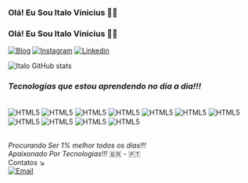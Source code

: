 ### Olá! Eu Sou Italo Vinicius 🙋‍♂️
### Olá! Eu Sou Italo Vinicius 🙋‍♂️
[![Blog](https://img.shields.io/badge/Google_chrome-4285F4?style=for-the-badge&logo=Google-chrome&logoColor=white)](https://vercel.com/italovini01)
[![Instagram](https://img.shields.io/badge/Instagram-E4405F?style=for-the-badge&logo=instagram&logoColor=white)](https://www.instagram.com/italo_vini03/)
[![Linkedin](https://img.shields.io/badge/LinkedIn-0077B5?style=for-the-badge&logo=linkedin&logoColor=white)](https://www.linkedin.com/in/italoviniciusfullstackpython/)

![Italo GitHub stats](https://github-readme-stats.vercel.app/api?username=Italovini01&show_icons=true&theme=onedark)

###  <i>Tecnologias que estou aprendendo no dia a dia!!!</i>

<div style="display: inline_block"></br>
<img align="center" alt="HTML5" src="https://img.shields.io/badge/HTML5-E34F26?style=for-the-badge&logo=html5&logoColor=white" />
<img align="center" alt="HTML5" src="https://img.shields.io/badge/Sass-CC6699?style=for-the-badge&logo=sass&logoColor=white" />
<img align="center" alt="HTML5" src="https://img.shields.io/badge/Python-14354C?style=for-the-badge&logo=python&logoColor=white" />
<img align="center" alt="HTML5" src="https://img.shields.io/badge/JavaScript-323330?style=for-the-badge&logo=javascript&logoColor=F7DF1E" />
<img align="center" alt="HTML5" src="https://img.shields.io/badge/CSS-239120?&style=for-the-badge&logo=css3&logoColor=white" />
<img align="center" alt="HTML5" src="https://img.shields.io/badge/MySQL-00000F?style=for-the-badge&logo=mysql&logoColor=white" />
<img align="center" alt="HTML5" src="https://img.shields.io/badge/jQuery-0769AD?style=for-the-badge&logo=jquery&logoColor=white" />
<img align="center" alt="HTML5" src="https://img.shields.io/badge/Tailwind_CSS-38B2AC?style=for-the-badge&logo=tailwind-css&logoColor=white" />
<img align="center" alt="HTML5" src="https://img.shields.io/badge/Bootstrap-563D7C?style=for-the-badge&logo=bootstrap&logoColor=white" />
<img align="center" alt="HTML5" src="https://img.shields.io/badge/React_Native-20232A?style=for-the-badge&logo=react&logoColor=61DAFB" />
<img align="center" alt="HTML5" src="https://img.shields.io/badge/Django-092E20?style=for-the-badge&logo=django&logoColor=white" />
</div></br>

<i>Procurando Ser 1% melhor todos os dias!!!</i></br>
<i>Apaixonado Por Tecnologias!!!</i> 🇧🇷 - 🇵🇹 </br>
Contatos ↘️</br>
[![Email](https://img.shields.io/badge/Email-D14836?style=for-the-badge&logo=gmail&logoColor=white)](italorodrigues476@gmail.com)

